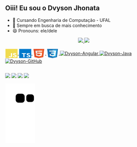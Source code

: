 ## Oiii! Eu sou o Dvyson Jhonata

- 🔭 Cursando Engenharia de Computação - UFAL
- 🌱 Sempre em busca de mais conhecimento
- 😄 Pronouns: ele/dele

<div align="center">
  <a href="https://github.com/Dvyson">
  <img height="175em" src="https://github-readme-stats.vercel.app/api?username=Dvyson&show_icons=true&theme=tokyonight&include_all_commits=true&count_private=true"/>
  <img height="175em" src="https://github-readme-stats.vercel.app/api/top-langs/?username=Dvyson&layout=compact&langs_count=7&theme=tokyonight"/>
</div>
  
  <div style="display: inline_block"><br>
  <img align="center" alt="Dvyson-Js" height="30" width="40" src="https://raw.githubusercontent.com/devicons/devicon/master/icons/javascript/javascript-plain.svg">
  <img align="center" alt="Dvyson-Ts" height="30" width="40" src="https://raw.githubusercontent.com/devicons/devicon/master/icons/typescript/typescript-plain.svg">
  <img align="center" alt="Dvyson-HTML" height="30" width="40" src="https://raw.githubusercontent.com/devicons/devicon/master/icons/html5/html5-original.svg">
  <img align="center" alt="Dvyson-CSS" height="30" width="40" src="https://raw.githubusercontent.com/devicons/devicon/master/icons/css3/css3-original.svg">
  <img align="center" alt="Dvyson-Angular" height="30" width="40" src="https://cdn.jsdelivr.net/gh/devicons/devicon/icons/angularjs/angularjs-original.svg" />   
  <img align="center" alt="Dvyson-Java" height="30" width="40" src="https://cdn.jsdelivr.net/gh/devicons/devicon/icons/java/java-original.svg" />
  <img align="center" alt="Dvyson-GitHub" height="30" width="40" src="https://cdn.jsdelivr.net/gh/devicons/devicon/icons/github/github-original.svg" />
    <src="https://discordapp.com/channels/843649075554549762/843649076159316061/958203364695486464">
</div>
  
  ##
  
  <div> 
  <a href="https://www.instagram.com/gadelha_dvyson" target="_blank"><img src="https://img.shields.io/badge/-Instagram-%23E4405F?style=for-the-badge&logo=instagram&logoColor=white" target="_blank"></a>
 <a href="https://discord.gg/msxwP3bP" target="_blank"><img src="https://img.shields.io/badge/Discord-7289DA?style=for-the-badge&logo=discord&logoColor=white" target="_blank"></a> 
  <a href = "mailto:dvyson.jhonata@gmail.com"><img src="https://img.shields.io/badge/-Gmail-%23333?style=for-the-badge&logo=gmail&logoColor=white" target="_blank"></a>
  <a href="https://www.linkedin.com/in/dvyson-gadelha-23a379185/" target="_blank"><img src="https://img.shields.io/badge/-LinkedIn-%230077B5?style=for-the-badge&logo=linkedin&logoColor=white" target="_blank"></a> 
    
</div>

   ![Snake animation](https://github.com/Dvyson/Dvyson/blob/output/github-contribution-grid-snake.svg)
